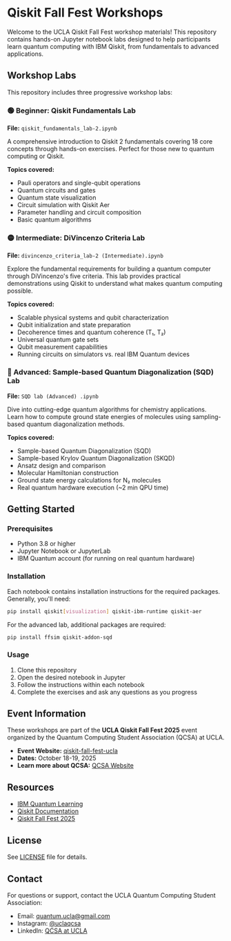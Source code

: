 # Qiskit Fall Fest Workshops

Welcome to the UCLA Qiskit Fall Fest workshop materials! This repository contains hands-on Jupyter notebook labs designed to help participants learn quantum computing with IBM Qiskit, from fundamentals to advanced applications.

## Workshop Labs

This repository includes three progressive workshop labs:

### 🟢 Beginner: Qiskit Fundamentals Lab
**File:** `qiskit_fundamentals_lab-2.ipynb`

A comprehensive introduction to Qiskit 2 fundamentals covering 18 core concepts through hands-on exercises. Perfect for those new to quantum computing or Qiskit.

**Topics covered:**
- Pauli operators and single-qubit operations
- Quantum circuits and gates
- Quantum state visualization
- Circuit simulation with Qiskit Aer
- Parameter handling and circuit composition
- Basic quantum algorithms

### 🟡 Intermediate: DiVincenzo Criteria Lab
**File:** `divincenzo_criteria_lab-2 (Intermediate).ipynb`

Explore the fundamental requirements for building a quantum computer through DiVincenzo's five criteria. This lab provides practical demonstrations using Qiskit to understand what makes quantum computing possible.

**Topics covered:**
- Scalable physical systems and qubit characterization
- Qubit initialization and state preparation
- Decoherence times and quantum coherence (T₁, T₂)
- Universal quantum gate sets
- Qubit measurement capabilities
- Running circuits on simulators vs. real IBM Quantum devices

### 🔴 Advanced: Sample-based Quantum Diagonalization (SQD) Lab
**File:** `SQD lab (Advanced) .ipynb`

Dive into cutting-edge quantum algorithms for chemistry applications. Learn how to compute ground state energies of molecules using sampling-based quantum diagonalization methods.

**Topics covered:**
- Sample-based Quantum Diagonalization (SQD)
- Sample-based Krylov Quantum Diagonalization (SKQD)
- Ansatz design and comparison
- Molecular Hamiltonian construction
- Ground state energy calculations for N₂ molecules
- Real quantum hardware execution (~2 min QPU time)

## Getting Started

### Prerequisites
- Python 3.8 or higher
- Jupyter Notebook or JupyterLab
- IBM Quantum account (for running on real quantum hardware)

### Installation
Each notebook contains installation instructions for the required packages. Generally, you'll need:

```bash
pip install qiskit[visualization] qiskit-ibm-runtime qiskit-aer
```

For the advanced lab, additional packages are required:
```bash
pip install ffsim qiskit-addon-sqd
```

### Usage
1. Clone this repository
2. Open the desired notebook in Jupyter
3. Follow the instructions within each notebook
4. Complete the exercises and ask any questions as you progress

## Event Information

These workshops are part of the **UCLA Qiskit Fall Fest 2025** event organized by the Quantum Computing Student Association (QCSA) at UCLA.

- **Event Website:** [qiskit-fall-fest-ucla](https://qiskit-fall-fest-ucla.vercel.app)
- **Dates:** October 18-19, 2025
- **Learn more about QCSA:** [QCSA Website](https://qcsa-ucla.org)

## Resources

- [IBM Quantum Learning](https://quantum.cloud.ibm.com/learning)
- [Qiskit Documentation](https://docs.quantum.ibm.com/)
- [Qiskit Fall Fest 2025](https://research.ibm.com/events/qiskit-fall-fest-2025)

## License

See [LICENSE](LICENSE) file for details.

## Contact

For questions or support, contact the UCLA Quantum Computing Student Association:
- Email: quantum.ucla@gmail.com
- Instagram: [@uclaqcsa](https://www.instagram.com/uclaqcsa)
- LinkedIn: [QCSA at UCLA](https://www.linkedin.com/company/quantum-computing-student-association-ucla)
